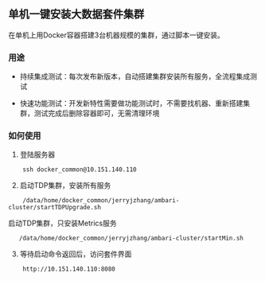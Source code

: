## 单机一键安装大数据套件集群

在单机上用Docker容器搭建3台机器规模的集群，通过脚本一键安装。

### 用途

- 持续集成测试：每次发布新版本，自动搭建集群安装所有服务，全流程集成测试

- 快速功能测试：开发新特性需要做功能测试时，不需要找机器、重新搭建集群，测试完成后删除容器即可，无需清理环境

### 如何使用

1. 登陆服务器

```
	ssh docker_common@10.151.140.110
```

2. 启动TDP集群，安装所有服务

```
	/data/home/docker_common/jerryjzhang/ambari-cluster/startTDPUpgrade.sh
```

   启动TDP集群，只安装Metrics服务

```
   /data/home/docker_common/jerryjzhang/ambari-cluster/startMin.sh
```

3. 等待启动命令返回后，访问套件界面

```
	http://10.151.140.110:8080
```